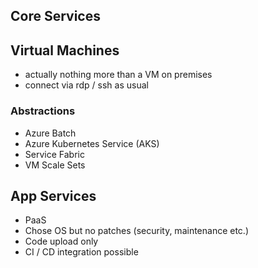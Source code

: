 ## Core Services

## Virtual Machines

- actually nothing more than a VM on premises
- connect via rdp / ssh as usual

### Abstractions

- Azure Batch
- Azure Kubernetes Service (AKS)
- Service Fabric
- VM Scale Sets

## App Services

- PaaS
- Chose OS but no patches (security, maintenance etc.)
- Code upload only
- CI / CD integration possible

